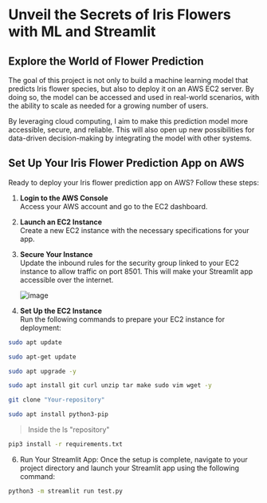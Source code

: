 # Unveil the Secrets of Iris Flowers with ML and Streamlit

## Explore the World of Flower Prediction

The goal of this project is not only to build a machine learning model that predicts Iris flower species, but also to deploy it on an AWS EC2 server. By doing so, the model can be accessed and used in real-world scenarios, with the ability to scale as needed for a growing number of users.

By leveraging cloud computing, I aim to make this prediction model more accessible, secure, and reliable. This will also open up new possibilities for data-driven decision-making by integrating the model with other systems.

## Set Up Your Iris Flower Prediction App on AWS

Ready to deploy your Iris flower prediction app on AWS? Follow these steps:

1. **Login to the AWS Console**  
   Access your AWS account and go to the EC2 dashboard.

2. **Launch an EC2 Instance**  
   Create a new EC2 instance with the necessary specifications for your app.

3. **Secure Your Instance**  
   Update the inbound rules for the security group linked to your EC2 instance to allow traffic on port 8501. This will make your Streamlit app accessible over the internet.

   ![image](https://github.com/user-attachments/assets/e65d5fc7-6930-4333-b21d-d2edd954264c)

4. **Set Up the EC2 Instance**  
   Run the following commands to prepare your EC2 instance for deployment:
```bash
sudo apt update
```

```bash
sudo apt-get update
```

```bash
sudo apt upgrade -y
```

```bash
sudo apt install git curl unzip tar make sudo vim wget -y
```


```bash
git clone "Your-repository"
```

```bash
sudo apt install python3-pip
```

> Inside the ls "repository" 

```bash
pip3 install -r requirements.txt
```


6. Run Your Streamlit App: Once the setup is complete, navigate to your project directory and launch your Streamlit app using the following command:
```bash
python3 -m streamlit run test.py
```
